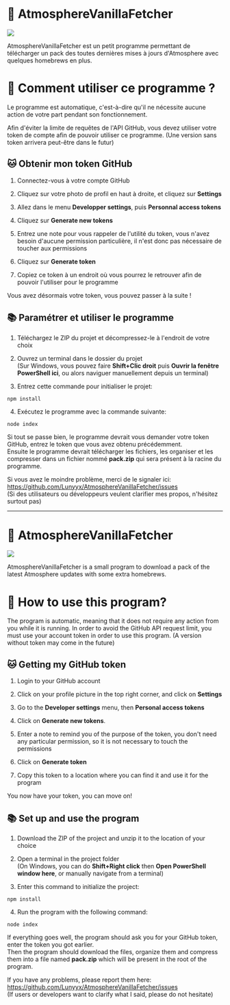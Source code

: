 ﻿# 🌌 AtmosphereVanillaFetcher
 
<img src="https://i.imgur.com/xwhZrTP.png">

AtmosphereVanillaFetcher est un petit programme permettant de télécharger un pack des toutes dernières mises à jours d'Atmosphere avec quelques homebrews en plus.

# 🤔 Comment utiliser ce programme ?

Le programme est automatique, c'est-à-dire qu'il ne nécessite aucune action de votre part pendant son fonctionnement.

Afin d'éviter la limite de requêtes de l'API GitHub, vous devez utiliser votre token de compte afin de pouvoir utiliser ce programme. (Une version sans token arrivera peut-être dans le futur) 

## 🐱 Obtenir mon token GitHub

1. Connectez-vous à votre compte GitHub

2. Cliquez sur votre photo de profil en haut à droite, et cliquez sur **Settings**

3. Allez dans le menu **Developper settings**, puis **Personnal access tokens**

4. Cliquez sur **Generate new tokens**

5. Entrez une note pour vous rappeler de l'utilité du token, vous n'avez besoin d'aucune permission particulière, il n'est donc pas nécessaire de toucher aux permissions

6. Cliquez sur **Generate token**

7. Copiez ce token à un endroit où vous pourrez le retrouver afin de pouvoir l'utiliser pour le programme

Vous avez désormais votre token, vous pouvez passer à la suite !

## 📚 Paramétrer et utiliser le programme

1. Téléchargez le ZIP du projet et décompressez-le à l'endroit de votre choix

2. Ouvrez un terminal dans le dossier du projet<br>
(Sur Windows, vous pouvez faire **Shift+Clic droit** puis **Ouvrir la fenêtre PowerShell ici**, ou alors naviguer manuellement depuis un terminal)

3. Entrez cette commande pour initialiser le projet:
```
npm install
```

4. Exécutez le programme avec la commande suivante:
```
node index
```
Si tout se passe bien, le programme devrait vous demander votre token GitHub, entrez le token que vous avez obtenu précédemment.<br>
Ensuite le programme devrait télécharger les fichiers, les organiser et les compresser dans un fichier nommé **pack.zip** qui sera présent à la racine du programme.

Si vous avez le moindre problème, merci de le signaler ici: https://github.com/Lunyyx/AtmosphereVanillaFetcher/issues<br>
(Si des utilisateurs ou développeurs veulent clarifier mes propos, n'hésitez surtout pas)

------------------------------

# 🌌 AtmosphereVanillaFetcher

<img src="https://i.imgur.com/xwhZrTP.png">

AtmosphereVanillaFetcher is a small program to download a pack of the latest Atmosphere updates with some extra homebrews.

# 🤔 How to use this program?

The program is automatic, meaning that it does not require any action from you while it is running.
In order to avoid the GitHub API request limit, you must use your account token in order to use this program. (A version without token may come in the future) 

## 🐱 Getting my GitHub token

1. Login to your GitHub account

2. Click on your profile picture in the top right corner, and click on **Settings**

3. Go to the **Developer settings** menu, then **Personal access tokens**

4. Click on **Generate new tokens**.

5. Enter a note to remind you of the purpose of the token, you don't need any particular permission, so it is not necessary to touch the permissions

6. Click on **Generate token**

7. Copy this token to a location where you can find it and use it for the program

You now have your token, you can move on!

## 📚 Set up and use the program

1. Download the ZIP of the project and unzip it to the location of your choice

2. Open a terminal in the project folder<br>
(On Windows, you can do **Shift+Right click** then **Open PowerShell window here**, or manually navigate from a terminal)

3. Enter this command to initialize the project:
```
npm install
```

4. Run the program with the following command:
```
node index
```
If everything goes well, the program should ask you for your GitHub token, enter the token you got earlier.<br>
Then the program should download the files, organize them and compress them into a file named **pack.zip** which will be present in the root of the program.

If you have any problems, please report them here: https://github.com/Lunyyx/AtmosphereVanillaFetcher/issues<br>
(If users or developers want to clarify what I said, please do not hesitate)
